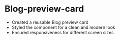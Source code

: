 # Blog-preview-card

- Created a reusable Blog preview card
- Styled the component for a clean and modern look
- Ensured responsiveness for different screen sizes